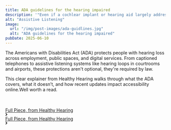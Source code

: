 ```yaml
---
title: ADA guidelines for the hearing impaired
description: '"Even if a cochlear implant or hearing aid largely addresses your limitations, you are still considered to have a legal disability under the ADA, which means you can expect certain protections and accommodations."'
alt: "Assistive Listening"
image:
  url: "/img/post-images/ada-guidlines.jpg"
  alt: "ADA guidelines for the hearing impaired"
pubDate: 2025-06-10
---
```


The Americans with Disabilities Act (ADA) protects people with hearing loss across employment, public spaces, and digital services. From captioned telephones to assistive listening systems like hearing loops in courtrooms and airports, these protections aren't optional, they're required by law.

This clear explainer from Healthy Hearing walks through what the ADA covers, what it doesn’t, and how recent updates impact accessibility online.Well worth a read.

   <div class="home-b-button-wrap" style="margin-top:3rem;">
          <a href="https://www.healthyhearing.com/report/52267-Know-your-rights-hearing-loss-hearing-aids-and-everything-in-between" class="cta-main accent w-inline-block">
            <div class="button-animation-hide">
              <div class="button-animation-wrap">
                <div class="button-content-tile">
                  <div>Full Piece, from Healthy Hearing</div>
                  <div class="button-arrow w-embed">
                    <svg
                      width="7"
                      height="10"
                      viewBox="0 0 7 10"
                      fill="none"
                      xmlns="http://www.w3.org/2000/svg"
                    >
                      <path
                        d="M1 9L5 5L1 1"
                        stroke="currentColor"
                        stroke-width="2"></path>
                    </svg>
                  </div>
                </div>
                <div class="button-content-tile">
                  <div>Full Piece, from Healthy Hearing</div>
                  <div class="button-arrow w-embed">
                    <svg
                      width="7"
                      height="10"
                      viewBox="0 0 7 10"
                      fill="none"
                      xmlns="http://www.w3.org/2000/svg"
                    >
                      <path
                        d="M1 9L5 5L1 1"
                        stroke="currentColor"
                        stroke-width="2"></path>
                    </svg>
                  </div>
                </div>
              </div>
            </div>
          </a>
        </div>
